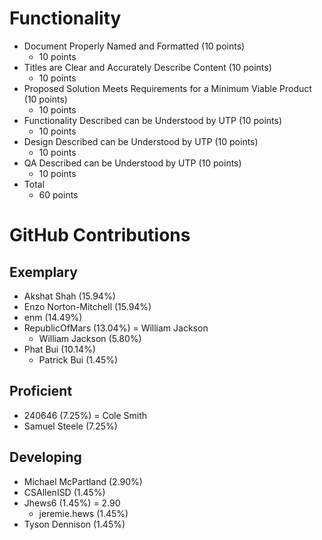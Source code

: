 # Functionality
* Document Properly Named and Formatted (10 points)
  * 10 points
* Titles are Clear and Accurately Describe Content (10 points)
  * 10 points
* Proposed Solution Meets Requirements for a Minimum Viable Product (10 points)
  * 10 points
* Functionality Described can be Understood by UTP (10 points)
  * 10 points
* Design Described can be Understood by UTP (10 points)
  * 10 points
* QA Described can be Understood by UTP (10 points)
  * 10 points
* Total
  * 60 points
# GitHub Contributions
## Exemplary
* Akshat Shah (15.94%)
* Enzo Norton-Mitchell (15.94%)
* enm (14.49%)
* RepublicOfMars (13.04%) = William Jackson
  * William Jackson (5.80%)
* Phat Bui (10.14%)
  * Patrick Bui (1.45%)
## Proficient
* 240646 (7.25%) = Cole Smith
* Samuel Steele (7.25%)
## Developing
* Michael McPartland (2.90%)
* CSAllenISD (1.45%)
* Jhews6 (1.45%) = 2.90
  * jeremie.hews (1.45%)
* Tyson Dennison (1.45%)

